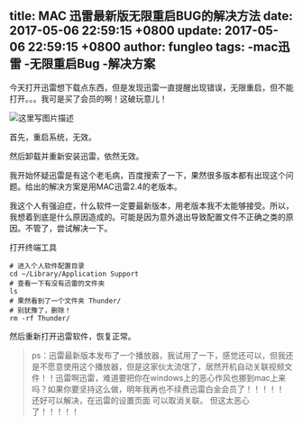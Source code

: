 title: MAC 迅雷最新版无限重启BUG的解决方法
date: 2017-05-06 22:59:15 +0800
update: 2017-05-06 22:59:15 +0800
author: fungleo
tags:
    -mac迅雷
    -无限重启Bug
    -解决方案
---

今天打开迅雷想下载点东西，但是发现迅雷一直提醒出现错误，无限重启，但不能打开。。。我可是买了会员的啊！这破玩意儿！

![这里写图片描述](http://www.fengimg.com/data/attachment/forum/201603/05/070636elluaoxo2puf6b8u.png)

首先，重启系统，无效。

然后卸载并重新安装迅雷，依然无效。

我开始怀疑迅雷是有这个老毛病，百度搜索了一下，果然很多版本都有出现这个问题。给出的解决方案是用MAC迅雷2.4的老版本。

我这个人有强迫症，什么软件一定要最新版本，用老版本我不太能够接受。所以，我想着到底是什么原因造成的。可能是因为意外退出导致配置文件不正确之类的原因。不管了，尝试解决一下。

打开终端工具

```#
# 进入个人软件配置目录
cd ~/Library/Application Support
# 查看一下有没有迅雷的文件夹
ls
# 果然看到了一个文件夹 Thunder/
# 别犹豫了，删除！
rm -rf Thunder/
```
然后重新打开迅雷软件，恢复正常。
>ps：迅雷最新版本发布了一个播放器，我试用了一下，感觉还可以，但我还是不愿意使用这个播放器，但是这家伙太流氓了，居然开机自动关联视频文件！！迅雷啊迅雷，难道要把你在windows上的恶心作风也挪到mac上来吗？如果你要坚持这么做，明年我再也不续费迅雷白金会员了！！！！！
>还好可以解决，在迅雷的设置页面 可以取消关联。
>但这太恶心了！！！！！